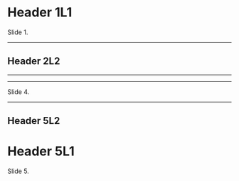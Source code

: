 # Header 1L1

Slide 1.

---

## Header 2L2

---
---

Slide 4.

---

## Header 5L2

# Header 5L1

Slide 5.

<style type="text/css" screen="media"></style>
<script type="text/javascript" src="htsd.min.js"></script>
